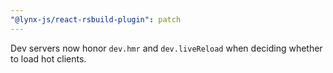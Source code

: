```yaml
---
"@lynx-js/react-rsbuild-plugin": patch
---
```


Dev servers now honor `dev.hmr` and `dev.liveReload` when deciding whether to load hot clients.
